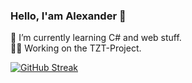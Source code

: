 ### Hello, I'am Alexander 👋

🌱 I’m currently learning C# and web stuff.  
🧑‍🏭 Working on the TZT-Project.

[![GitHub Streak](https://streak-stats.demolab.com?user=TimeBean&theme=git-dark&short_numbers=true)](https://git.io/streak-stats)
